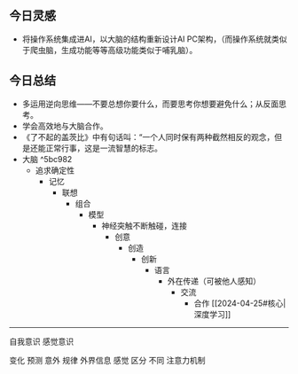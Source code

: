 
## 今日灵感

- 将操作系统集成进AI，以大脑的结构重新设计AI PC架构，（而操作系统就类似于爬虫脑，生成功能等等高级功能类似于哺乳脑）。

## 今日总结

- 多运用逆向思维——不要总想你要什么，而要思考你想要避免什么；从反面思考。
- 学会高效地与大脑合作。
- 《了不起的盖茨比》中有句话叫：“一个人同时保有两种截然相反的观念，但是还能正常行事，这是一流智慧的标志。
- 大脑 ^5bc982
	- 追求确定性
		- 记忆
			- 联想
				- 组合
					- 模型
						- 神经突触不断触碰，连接
							- 创意
								- 创造
									- 创新
										- 语言
											- 外在传递（可被他人感知）
												- 交流
													- 合作
[[2024-04-25#核心|深度学习]] 

--- 

自我意识
感觉意识

变化
	预测
		意外
			规律
				外界信息
					感觉
						区分
							不同
								注意力机制